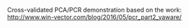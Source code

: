 Cross-validated PCA/PCR demonstration based on the work: http://www.win-vector.com/blog/2016/05/pcr_part2_yaware/

